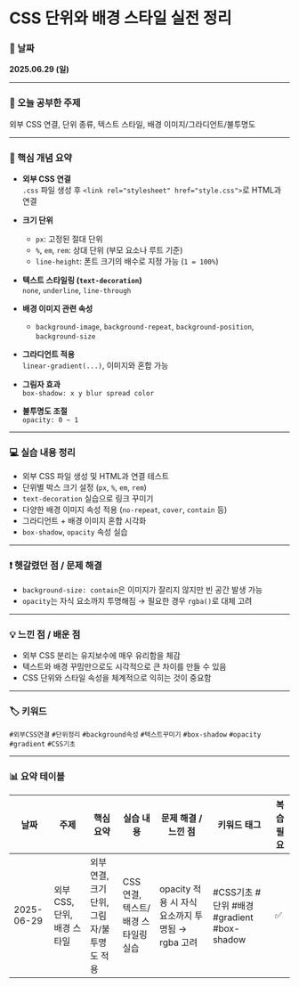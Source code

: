 # CSS 단위와 배경 스타일 실전 정리

### 📅 날짜  
**2025.06.29 (일)**

---

### 📘 오늘 공부한 주제  
외부 CSS 연결, 단위 종류, 텍스트 스타일, 배경 이미지/그라디언트/불투명도

---

### 📝 핵심 개념 요약

- **외부 CSS 연결**  
  `.css` 파일 생성 후 `<link rel="stylesheet" href="style.css">`로 HTML과 연결

- **크기 단위**
  - `px`: 고정된 절대 단위  
  - `%`, `em`, `rem`: 상대 단위 (부모 요소나 루트 기준)  
  - `line-height`: 폰트 크기의 배수로 지정 가능 (`1 = 100%`)

- **텍스트 스타일링 (`text-decoration`)**  
  `none`, `underline`, `line-through`

- **배경 이미지 관련 속성**
  - `background-image`, `background-repeat`, `background-position`, `background-size`

- **그라디언트 적용**  
  `linear-gradient(...)`, 이미지와 혼합 가능

- **그림자 효과**  
  `box-shadow: x y blur spread color`

- **불투명도 조절**  
  `opacity: 0 ~ 1`

---

### 💻 실습 내용 정리

- 외부 CSS 파일 생성 및 HTML과 연결 테스트  
- 단위별 박스 크기 설정 (`px`, `%`, `em`, `rem`)  
- `text-decoration` 실습으로 링크 꾸미기  
- 다양한 배경 이미지 속성 적용 (`no-repeat`, `cover`, `contain` 등)  
- 그라디언트 + 배경 이미지 혼합 시각화  
- `box-shadow`, `opacity` 속성 실습

---

### ❗ 헷갈렸던 점 / 문제 해결

- `background-size: contain`은 이미지가 잘리지 않지만 빈 공간 발생 가능  
- `opacity`는 자식 요소까지 투명해짐 → 필요한 경우 `rgba()`로 대체 고려

---

### 💡 느낀 점 / 배운 점

- 외부 CSS 분리는 유지보수에 매우 유리함을 체감  
- 텍스트와 배경 꾸밈만으로도 시각적으로 큰 차이를 만들 수 있음  
- CSS 단위와 스타일 속성을 체계적으로 익히는 것이 중요함

---

### 🏷️ 키워드  
`#외부CSS연결` `#단위정리` `#background속성` `#텍스트꾸미기` `#box-shadow` `#opacity` `#gradient` `#CSS기초`

---

### 📊 요약 테이블

| 날짜        | 주제                          | 핵심 요약                                    | 실습 내용                            | 문제 해결 / 느낀 점                                      | 키워드 태그                                    | 복습 필요 |
|-------------|-------------------------------|-----------------------------------------------|--------------------------------------|----------------------------------------------------------|------------------------------------------------|------------|
| 2025-06-29  | 외부 CSS, 단위, 배경 스타일   | 외부 연결, 크기 단위, 그림자/불투명도 적용  | CSS 연결, 텍스트/배경 스타일링 실습 | opacity 적용 시 자식 요소까지 투명됨 → rgba 고려       | #CSS기초 #단위 #배경 #gradient #box-shadow     | ✅         |
